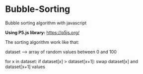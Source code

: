 # Bubble-Sorting
Bubble sorting algorithm with javascript

**Using P5.js library:**
  https://p5js.org/
  
The sorting algorithm work like that:

  dataset --> array of random values between 0 and 100
  
  for x in dataset:
    if dataset[x] > dataset[x+1]:
      swap dataset[x] and dataset[x+1] values
